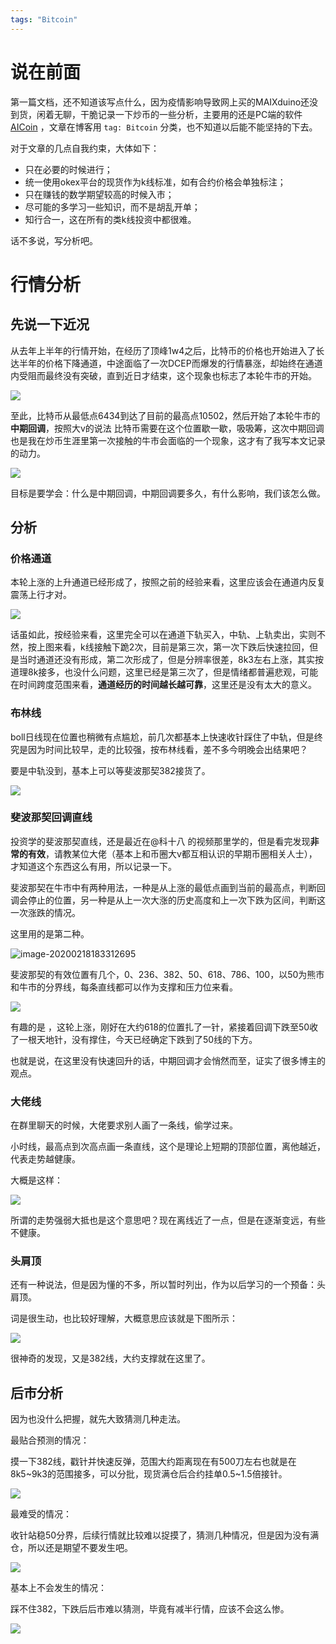 ```yaml
---
tags: "Bitcoin"
---
```


# 说在前面

第一篇文档，还不知道该写点什么，因为疫情影响导致网上买的MAIXduino还没到货，闲着无聊，干脆记录一下炒币的一些分析，主要用的还是PC端的软件[AICoin](https://www.aicoin.cn/) ，文章在博客用 `tag: Bitcoin` 分类，也不知道以后能不能坚持的下去。

对于文章的几点自我约束，大体如下：

- 只在必要的时候进行；
- 统一使用okex平台的现货作为k线标准，如有合约价格会单独标注；
- 只在赚钱的数学期望较高的时候入市；
- 尽可能的多学习一些知识，而不是胡乱开单；
- 知行合一，这在所有的类k线投资中都很难。

话不多说，写分析吧。

# 行情分析

## 先说一下近况

从去年上半年的行情开始，在经历了顶峰1w4之后，比特币的价格也开始进入了长达半年的价格下降通道，中途面临了一次DCEP而爆发的行情暴涨，却始终在通道内受阻而最终没有突破，直到近日才结束，这个现象也标志了本轮牛市的开始。

![](https://cdn.jsdelivr.net/gh/UlyssesXC/imgulss/PIC20200218181716.png)

至此，比特币从最低点6434到达了目前的最高点10502，然后开始了本轮牛市的**中期回调**，按照大v的说法 比特币需要在这个位置歇一歇，吸吸筹，这次中期回调也是我在炒币生涯里第一次接触的牛市会面临的一个现象，这才有了我写本文记录的动力。

![](https://cdn.jsdelivr.net/gh/UlyssesXC/imgulss/PIC20200218181350.png)

目标是要学会：什么是中期回调，中期回调要多久，有什么影响，我们该怎么做。

## 分析

### 价格通道

本轮上涨的上升通道已经形成了，按照之前的经验来看，这里应该会在通道内反复震荡上行才对。

![](https://cdn.jsdelivr.net/gh/UlyssesXC/imgulss/PIC20200218182302.png)

话虽如此，按经验来看，这里完全可以在通道下轨买入，中轨、上轨卖出，实则不然，按上图来看，k线接触下跪2次，目前是第三次，第一次下跌后快速拉回，但是当时通道还没有形成，第二次形成了，但是分辨率很差，8k3左右上涨，其实按道理8k接多，也没什么问题，这里已经是第三次了，但是情绪都普遍悲观，可能在时间跨度范围来看，**通道经历的时间越长越可靠**，这里还是没有太大的意义。

### 布林线

boll日线现在位置也稍微有点尴尬，前几次都基本上快速收针踩住了中轨，但是终究是因为时间比较早，走的比较强，按布林线看，差不多今明晚会出结果吧？

要是中轨没到，基本上可以等斐波那契382接货了。

![](https://cdn.jsdelivr.net/gh/UlyssesXC/imgulss/PIC20200218185332.png)

### 斐波那契回调直线

投资学的斐波那契直线，还是最近在@科十八 的视频那里学的，但是看完发现**非常的有效**，请教某位大佬（基本上和币圈大v都互相认识的早期币圈相关人士），才知道这个东西这么有用，所以记录一下。

斐波那契在牛市中有两种用法，一种是从上涨的最低点画到当前的最高点，判断回调会停止的位置，另一种是从上一次大涨的历史高度和上一次下跌为区间，判断这一次涨跌的情况。

这里用的是第二种。

![image-20200218183312695](C:\Users\cxc19\AppData\Roaming\Typora\typora-user-images\image-20200218183312695.png)

斐波那契的有效位置有几个，0、236、382、50、618、786、100，以50为熊市和牛市的分界线，每条直线都可以作为支撑和压力位来看。

![](https://cdn.jsdelivr.net/gh/UlyssesXC/imgulss/PIC20200218183545.png)

有趣的是 ，这轮上涨，刚好在大约618的位置扎了一针，紧接着回调下跌至50收了一根天地针，没有撑住，今天已经确定下跌到了50线的下方。

也就是说，在这里没有快速回升的话，中期回调才会悄然而至，证实了很多博主的观点。

### 大佬线

在群里聊天的时候，大佬要求别人画了一条线，偷学过来。

小时线，最高点到次高点画一条直线，这个是理论上短期的顶部位置，离他越近，代表走势越健康。

大概是这样：

![](https://cdn.jsdelivr.net/gh/UlyssesXC/imgulss/PIC20200218184420.png)

所谓的走势强弱大抵也是这个意思吧？现在离线近了一点，但是在逐渐变远，有些不健康。

### 头肩顶

还有一种说法，但是因为懂的不多，所以暂时列出，作为以后学习的一个预备：头肩顶。

词是很生动，也比较好理解，大概意思应该就是下图所示：

![](https://cdn.jsdelivr.net/gh/UlyssesXC/imgulss/PIC20200218184017.png)

很神奇的发现，又是382线，大约支撑就在这里了。

## 后市分析

因为也没什么把握，就先大致猜测几种走法。

最贴合预测的情况：

摸一下382线，戳针并快速反弹，范围大约距离现在有500刀左右也就是在8k5~9k3的范围接多，可以分批，现货满仓后合约挂单0.5~1.5倍接针。

![](https://cdn.jsdelivr.net/gh/UlyssesXC/imgulss/PIC20200218184749.png)

最难受的情况：

收针站稳50分界，后续行情就比较难以捉摸了，猜测几种情况，但是因为没有满仓，所以还是期望不要发生吧。

![](https://cdn.jsdelivr.net/gh/UlyssesXC/imgulss/PIC20200218185037.png)

基本上不会发生的情况：

踩不住382，下跌后后市难以猜测，毕竟有减半行情，应该不会这么惨。

![](https://cdn.jsdelivr.net/gh/UlyssesXC/imgulss/PIC20200218185557.png)

